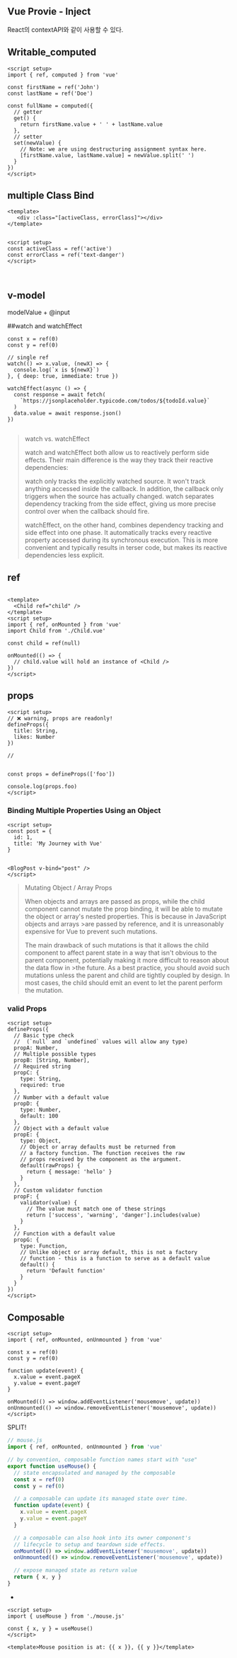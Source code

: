 ## Vue Provie - Inject
React의 contextAPI와 같이 사용할 수 있다. 

## Writable_computed 
```vue
<script setup>
import { ref, computed } from 'vue'

const firstName = ref('John')
const lastName = ref('Doe')

const fullName = computed({
  // getter
  get() {
    return firstName.value + ' ' + lastName.value
  },
  // setter
  set(newValue) {
    // Note: we are using destructuring assignment syntax here.
    [firstName.value, lastName.value] = newValue.split(' ')
  }
})
</script>
```

## multiple Class Bind 
```vue
<template>
   <div :class="[activeClass, errorClass]"></div>
</template>


<script setup>
const activeClass = ref('active')
const errorClass = ref('text-danger')
</script>



```

## v-model
modelValue + @input

##watch and watchEffect

```vue
const x = ref(0)
const y = ref(0)

// single ref
watch(() => x.value, (newX) => {
  console.log(`x is ${newX}`)
}, { deep: true, immediate: true })

watchEffect(async () => {
  const response = await fetch(
    `https://jsonplaceholder.typicode.com/todos/${todoId.value}`
  )
  data.value = await response.json()
})


```

> watch vs. watchEffect​
> 
> watch and watchEffect both allow us to reactively perform side effects. Their main difference is the way they track their reactive dependencies:
> 
> watch only tracks the explicitly watched source. It won't track anything accessed inside the callback. In addition, the callback only triggers when the source has actually changed. watch separates dependency tracking from the side effect, giving us more precise control over when the callback should fire.
> 
> watchEffect, on the other hand, combines dependency tracking and side effect into one phase. It automatically tracks every reactive property accessed during its synchronous execution. This is more convenient and typically results in terser code, but makes its reactive dependencies less explicit.


## ref
```vue

<template>
  <Child ref="child" />
</template>
<script setup>
import { ref, onMounted } from 'vue'
import Child from './Child.vue'

const child = ref(null)

onMounted(() => {
  // child.value will hold an instance of <Child />
})
</script>

```


## props 
```vue
<script setup>
// ❌ warning, props are readonly!
defineProps({
  title: String,
  likes: Number
})

//


const props = defineProps(['foo'])

console.log(props.foo)
</script>

```

### Binding Multiple Properties Using an Object
```vue
<script setup>
const post = {
  id: 1,
  title: 'My Journey with Vue'
}


<BlogPost v-bind="post" />
</script>
```

>
> Mutating Object / Array Props​
>
>When objects and arrays are passed as props, while the child component cannot mutate the prop binding, it will be able to mutate the object or array's nested properties. This is because in JavaScript objects and arrays >are passed by reference, and it is unreasonably expensive for Vue to prevent such mutations.
>
>The main drawback of such mutations is that it allows the child component to affect parent state in a way that isn't obvious to the parent component, potentially making it more difficult to reason about the data flow in >the future. As a best practice, you should avoid such mutations unless the parent and child are tightly coupled by design. In most cases, the child should emit an event to let the parent perform the mutation.
>

### valid Props 
```vue
<script setup>
defineProps({
  // Basic type check
  //  (`null` and `undefined` values will allow any type)
  propA: Number,
  // Multiple possible types
  propB: [String, Number],
  // Required string
  propC: {
    type: String,
    required: true
  },
  // Number with a default value
  propD: {
    type: Number,
    default: 100
  },
  // Object with a default value
  propE: {
    type: Object,
    // Object or array defaults must be returned from
    // a factory function. The function receives the raw
    // props received by the component as the argument.
    default(rawProps) {
      return { message: 'hello' }
    }
  },
  // Custom validator function
  propF: {
    validator(value) {
      // The value must match one of these strings
      return ['success', 'warning', 'danger'].includes(value)
    }
  },
  // Function with a default value
  propG: {
    type: Function,
    // Unlike object or array default, this is not a factory 
    // function - this is a function to serve as a default value
    default() {
      return 'Default function'
    }
  }
})
</script>
```


## Composable
```vue
<script setup>
import { ref, onMounted, onUnmounted } from 'vue'

const x = ref(0)
const y = ref(0)

function update(event) {
  x.value = event.pageX
  y.value = event.pageY
}

onMounted(() => window.addEventListener('mousemove', update))
onUnmounted(() => window.removeEventListener('mousemove', update))
</script>
```

SPLIT!

```javascript
// mouse.js
import { ref, onMounted, onUnmounted } from 'vue'

// by convention, composable function names start with "use"
export function useMouse() {
  // state encapsulated and managed by the composable
  const x = ref(0)
  const y = ref(0)

  // a composable can update its managed state over time.
  function update(event) {
    x.value = event.pageX
    y.value = event.pageY
  }

  // a composable can also hook into its owner component's
  // lifecycle to setup and teardown side effects.
  onMounted(() => window.addEventListener('mousemove', update))
  onUnmounted(() => window.removeEventListener('mousemove', update))

  // expose managed state as return value
  return { x, y }
}
```
+
```vue
<script setup>
import { useMouse } from './mouse.js'

const { x, y } = useMouse()
</script>

<template>Mouse position is at: {{ x }}, {{ y }}</template>

```
